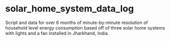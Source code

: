 # solar_home_system_data_log
Script and data for over 6 months of minute-by-minute resolution of household level energy consumption based off of three solar home systems with lights and a fan installed in Jharkhand, India.  
